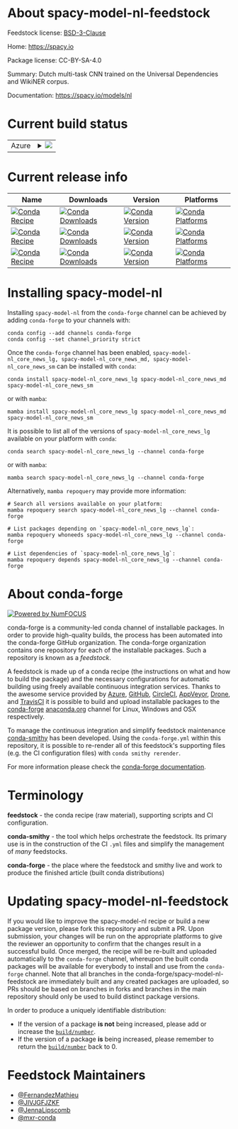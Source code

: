 About spacy-model-nl-feedstock
==============================

Feedstock license: [BSD-3-Clause](https://github.com/conda-forge/spacy-model-nl-feedstock/blob/main/LICENSE.txt)

Home: https://spacy.io

Package license: CC-BY-SA-4.0

Summary: Dutch multi-task CNN trained on the Universal Dependencies and WikiNER corpus.

Documentation: https://spacy.io/models/nl

Current build status
====================


<table>
    
  <tr>
    <td>Azure</td>
    <td>
      <details>
        <summary>
          <a href="https://dev.azure.com/conda-forge/feedstock-builds/_build/latest?definitionId=6337&branchName=main">
            <img src="https://dev.azure.com/conda-forge/feedstock-builds/_apis/build/status/spacy-model-nl-feedstock?branchName=main">
          </a>
        </summary>
        <table>
          <thead><tr><th>Variant</th><th>Status</th></tr></thead>
          <tbody><tr>
              <td>linux_64_python3.10.____cpythonsizelg</td>
              <td>
                <a href="https://dev.azure.com/conda-forge/feedstock-builds/_build/latest?definitionId=6337&branchName=main">
                  <img src="https://dev.azure.com/conda-forge/feedstock-builds/_apis/build/status/spacy-model-nl-feedstock?branchName=main&jobName=linux&configuration=linux%20linux_64_python3.10.____cpythonsizelg" alt="variant">
                </a>
              </td>
            </tr><tr>
              <td>linux_64_python3.10.____cpythonsizemd</td>
              <td>
                <a href="https://dev.azure.com/conda-forge/feedstock-builds/_build/latest?definitionId=6337&branchName=main">
                  <img src="https://dev.azure.com/conda-forge/feedstock-builds/_apis/build/status/spacy-model-nl-feedstock?branchName=main&jobName=linux&configuration=linux%20linux_64_python3.10.____cpythonsizemd" alt="variant">
                </a>
              </td>
            </tr><tr>
              <td>linux_64_python3.10.____cpythonsizesm</td>
              <td>
                <a href="https://dev.azure.com/conda-forge/feedstock-builds/_build/latest?definitionId=6337&branchName=main">
                  <img src="https://dev.azure.com/conda-forge/feedstock-builds/_apis/build/status/spacy-model-nl-feedstock?branchName=main&jobName=linux&configuration=linux%20linux_64_python3.10.____cpythonsizesm" alt="variant">
                </a>
              </td>
            </tr><tr>
              <td>linux_64_python3.11.____cpythonsizelg</td>
              <td>
                <a href="https://dev.azure.com/conda-forge/feedstock-builds/_build/latest?definitionId=6337&branchName=main">
                  <img src="https://dev.azure.com/conda-forge/feedstock-builds/_apis/build/status/spacy-model-nl-feedstock?branchName=main&jobName=linux&configuration=linux%20linux_64_python3.11.____cpythonsizelg" alt="variant">
                </a>
              </td>
            </tr><tr>
              <td>linux_64_python3.11.____cpythonsizemd</td>
              <td>
                <a href="https://dev.azure.com/conda-forge/feedstock-builds/_build/latest?definitionId=6337&branchName=main">
                  <img src="https://dev.azure.com/conda-forge/feedstock-builds/_apis/build/status/spacy-model-nl-feedstock?branchName=main&jobName=linux&configuration=linux%20linux_64_python3.11.____cpythonsizemd" alt="variant">
                </a>
              </td>
            </tr><tr>
              <td>linux_64_python3.11.____cpythonsizesm</td>
              <td>
                <a href="https://dev.azure.com/conda-forge/feedstock-builds/_build/latest?definitionId=6337&branchName=main">
                  <img src="https://dev.azure.com/conda-forge/feedstock-builds/_apis/build/status/spacy-model-nl-feedstock?branchName=main&jobName=linux&configuration=linux%20linux_64_python3.11.____cpythonsizesm" alt="variant">
                </a>
              </td>
            </tr><tr>
              <td>linux_64_python3.12.____cpythonsizelg</td>
              <td>
                <a href="https://dev.azure.com/conda-forge/feedstock-builds/_build/latest?definitionId=6337&branchName=main">
                  <img src="https://dev.azure.com/conda-forge/feedstock-builds/_apis/build/status/spacy-model-nl-feedstock?branchName=main&jobName=linux&configuration=linux%20linux_64_python3.12.____cpythonsizelg" alt="variant">
                </a>
              </td>
            </tr><tr>
              <td>linux_64_python3.12.____cpythonsizemd</td>
              <td>
                <a href="https://dev.azure.com/conda-forge/feedstock-builds/_build/latest?definitionId=6337&branchName=main">
                  <img src="https://dev.azure.com/conda-forge/feedstock-builds/_apis/build/status/spacy-model-nl-feedstock?branchName=main&jobName=linux&configuration=linux%20linux_64_python3.12.____cpythonsizemd" alt="variant">
                </a>
              </td>
            </tr><tr>
              <td>linux_64_python3.12.____cpythonsizesm</td>
              <td>
                <a href="https://dev.azure.com/conda-forge/feedstock-builds/_build/latest?definitionId=6337&branchName=main">
                  <img src="https://dev.azure.com/conda-forge/feedstock-builds/_apis/build/status/spacy-model-nl-feedstock?branchName=main&jobName=linux&configuration=linux%20linux_64_python3.12.____cpythonsizesm" alt="variant">
                </a>
              </td>
            </tr><tr>
              <td>linux_64_python3.8.____cpythonsizelg</td>
              <td>
                <a href="https://dev.azure.com/conda-forge/feedstock-builds/_build/latest?definitionId=6337&branchName=main">
                  <img src="https://dev.azure.com/conda-forge/feedstock-builds/_apis/build/status/spacy-model-nl-feedstock?branchName=main&jobName=linux&configuration=linux%20linux_64_python3.8.____cpythonsizelg" alt="variant">
                </a>
              </td>
            </tr><tr>
              <td>linux_64_python3.8.____cpythonsizemd</td>
              <td>
                <a href="https://dev.azure.com/conda-forge/feedstock-builds/_build/latest?definitionId=6337&branchName=main">
                  <img src="https://dev.azure.com/conda-forge/feedstock-builds/_apis/build/status/spacy-model-nl-feedstock?branchName=main&jobName=linux&configuration=linux%20linux_64_python3.8.____cpythonsizemd" alt="variant">
                </a>
              </td>
            </tr><tr>
              <td>linux_64_python3.8.____cpythonsizesm</td>
              <td>
                <a href="https://dev.azure.com/conda-forge/feedstock-builds/_build/latest?definitionId=6337&branchName=main">
                  <img src="https://dev.azure.com/conda-forge/feedstock-builds/_apis/build/status/spacy-model-nl-feedstock?branchName=main&jobName=linux&configuration=linux%20linux_64_python3.8.____cpythonsizesm" alt="variant">
                </a>
              </td>
            </tr><tr>
              <td>linux_64_python3.9.____cpythonsizelg</td>
              <td>
                <a href="https://dev.azure.com/conda-forge/feedstock-builds/_build/latest?definitionId=6337&branchName=main">
                  <img src="https://dev.azure.com/conda-forge/feedstock-builds/_apis/build/status/spacy-model-nl-feedstock?branchName=main&jobName=linux&configuration=linux%20linux_64_python3.9.____cpythonsizelg" alt="variant">
                </a>
              </td>
            </tr><tr>
              <td>linux_64_python3.9.____cpythonsizemd</td>
              <td>
                <a href="https://dev.azure.com/conda-forge/feedstock-builds/_build/latest?definitionId=6337&branchName=main">
                  <img src="https://dev.azure.com/conda-forge/feedstock-builds/_apis/build/status/spacy-model-nl-feedstock?branchName=main&jobName=linux&configuration=linux%20linux_64_python3.9.____cpythonsizemd" alt="variant">
                </a>
              </td>
            </tr><tr>
              <td>linux_64_python3.9.____cpythonsizesm</td>
              <td>
                <a href="https://dev.azure.com/conda-forge/feedstock-builds/_build/latest?definitionId=6337&branchName=main">
                  <img src="https://dev.azure.com/conda-forge/feedstock-builds/_apis/build/status/spacy-model-nl-feedstock?branchName=main&jobName=linux&configuration=linux%20linux_64_python3.9.____cpythonsizesm" alt="variant">
                </a>
              </td>
            </tr><tr>
              <td>osx_64_python3.10.____cpythonsizelg</td>
              <td>
                <a href="https://dev.azure.com/conda-forge/feedstock-builds/_build/latest?definitionId=6337&branchName=main">
                  <img src="https://dev.azure.com/conda-forge/feedstock-builds/_apis/build/status/spacy-model-nl-feedstock?branchName=main&jobName=osx&configuration=osx%20osx_64_python3.10.____cpythonsizelg" alt="variant">
                </a>
              </td>
            </tr><tr>
              <td>osx_64_python3.10.____cpythonsizemd</td>
              <td>
                <a href="https://dev.azure.com/conda-forge/feedstock-builds/_build/latest?definitionId=6337&branchName=main">
                  <img src="https://dev.azure.com/conda-forge/feedstock-builds/_apis/build/status/spacy-model-nl-feedstock?branchName=main&jobName=osx&configuration=osx%20osx_64_python3.10.____cpythonsizemd" alt="variant">
                </a>
              </td>
            </tr><tr>
              <td>osx_64_python3.10.____cpythonsizesm</td>
              <td>
                <a href="https://dev.azure.com/conda-forge/feedstock-builds/_build/latest?definitionId=6337&branchName=main">
                  <img src="https://dev.azure.com/conda-forge/feedstock-builds/_apis/build/status/spacy-model-nl-feedstock?branchName=main&jobName=osx&configuration=osx%20osx_64_python3.10.____cpythonsizesm" alt="variant">
                </a>
              </td>
            </tr><tr>
              <td>osx_64_python3.11.____cpythonsizelg</td>
              <td>
                <a href="https://dev.azure.com/conda-forge/feedstock-builds/_build/latest?definitionId=6337&branchName=main">
                  <img src="https://dev.azure.com/conda-forge/feedstock-builds/_apis/build/status/spacy-model-nl-feedstock?branchName=main&jobName=osx&configuration=osx%20osx_64_python3.11.____cpythonsizelg" alt="variant">
                </a>
              </td>
            </tr><tr>
              <td>osx_64_python3.11.____cpythonsizemd</td>
              <td>
                <a href="https://dev.azure.com/conda-forge/feedstock-builds/_build/latest?definitionId=6337&branchName=main">
                  <img src="https://dev.azure.com/conda-forge/feedstock-builds/_apis/build/status/spacy-model-nl-feedstock?branchName=main&jobName=osx&configuration=osx%20osx_64_python3.11.____cpythonsizemd" alt="variant">
                </a>
              </td>
            </tr><tr>
              <td>osx_64_python3.11.____cpythonsizesm</td>
              <td>
                <a href="https://dev.azure.com/conda-forge/feedstock-builds/_build/latest?definitionId=6337&branchName=main">
                  <img src="https://dev.azure.com/conda-forge/feedstock-builds/_apis/build/status/spacy-model-nl-feedstock?branchName=main&jobName=osx&configuration=osx%20osx_64_python3.11.____cpythonsizesm" alt="variant">
                </a>
              </td>
            </tr><tr>
              <td>osx_64_python3.12.____cpythonsizelg</td>
              <td>
                <a href="https://dev.azure.com/conda-forge/feedstock-builds/_build/latest?definitionId=6337&branchName=main">
                  <img src="https://dev.azure.com/conda-forge/feedstock-builds/_apis/build/status/spacy-model-nl-feedstock?branchName=main&jobName=osx&configuration=osx%20osx_64_python3.12.____cpythonsizelg" alt="variant">
                </a>
              </td>
            </tr><tr>
              <td>osx_64_python3.12.____cpythonsizemd</td>
              <td>
                <a href="https://dev.azure.com/conda-forge/feedstock-builds/_build/latest?definitionId=6337&branchName=main">
                  <img src="https://dev.azure.com/conda-forge/feedstock-builds/_apis/build/status/spacy-model-nl-feedstock?branchName=main&jobName=osx&configuration=osx%20osx_64_python3.12.____cpythonsizemd" alt="variant">
                </a>
              </td>
            </tr><tr>
              <td>osx_64_python3.12.____cpythonsizesm</td>
              <td>
                <a href="https://dev.azure.com/conda-forge/feedstock-builds/_build/latest?definitionId=6337&branchName=main">
                  <img src="https://dev.azure.com/conda-forge/feedstock-builds/_apis/build/status/spacy-model-nl-feedstock?branchName=main&jobName=osx&configuration=osx%20osx_64_python3.12.____cpythonsizesm" alt="variant">
                </a>
              </td>
            </tr><tr>
              <td>osx_64_python3.8.____cpythonsizelg</td>
              <td>
                <a href="https://dev.azure.com/conda-forge/feedstock-builds/_build/latest?definitionId=6337&branchName=main">
                  <img src="https://dev.azure.com/conda-forge/feedstock-builds/_apis/build/status/spacy-model-nl-feedstock?branchName=main&jobName=osx&configuration=osx%20osx_64_python3.8.____cpythonsizelg" alt="variant">
                </a>
              </td>
            </tr><tr>
              <td>osx_64_python3.8.____cpythonsizemd</td>
              <td>
                <a href="https://dev.azure.com/conda-forge/feedstock-builds/_build/latest?definitionId=6337&branchName=main">
                  <img src="https://dev.azure.com/conda-forge/feedstock-builds/_apis/build/status/spacy-model-nl-feedstock?branchName=main&jobName=osx&configuration=osx%20osx_64_python3.8.____cpythonsizemd" alt="variant">
                </a>
              </td>
            </tr><tr>
              <td>osx_64_python3.8.____cpythonsizesm</td>
              <td>
                <a href="https://dev.azure.com/conda-forge/feedstock-builds/_build/latest?definitionId=6337&branchName=main">
                  <img src="https://dev.azure.com/conda-forge/feedstock-builds/_apis/build/status/spacy-model-nl-feedstock?branchName=main&jobName=osx&configuration=osx%20osx_64_python3.8.____cpythonsizesm" alt="variant">
                </a>
              </td>
            </tr><tr>
              <td>osx_64_python3.9.____cpythonsizelg</td>
              <td>
                <a href="https://dev.azure.com/conda-forge/feedstock-builds/_build/latest?definitionId=6337&branchName=main">
                  <img src="https://dev.azure.com/conda-forge/feedstock-builds/_apis/build/status/spacy-model-nl-feedstock?branchName=main&jobName=osx&configuration=osx%20osx_64_python3.9.____cpythonsizelg" alt="variant">
                </a>
              </td>
            </tr><tr>
              <td>osx_64_python3.9.____cpythonsizemd</td>
              <td>
                <a href="https://dev.azure.com/conda-forge/feedstock-builds/_build/latest?definitionId=6337&branchName=main">
                  <img src="https://dev.azure.com/conda-forge/feedstock-builds/_apis/build/status/spacy-model-nl-feedstock?branchName=main&jobName=osx&configuration=osx%20osx_64_python3.9.____cpythonsizemd" alt="variant">
                </a>
              </td>
            </tr><tr>
              <td>osx_64_python3.9.____cpythonsizesm</td>
              <td>
                <a href="https://dev.azure.com/conda-forge/feedstock-builds/_build/latest?definitionId=6337&branchName=main">
                  <img src="https://dev.azure.com/conda-forge/feedstock-builds/_apis/build/status/spacy-model-nl-feedstock?branchName=main&jobName=osx&configuration=osx%20osx_64_python3.9.____cpythonsizesm" alt="variant">
                </a>
              </td>
            </tr><tr>
              <td>win_64_python3.10.____cpythonsizelg</td>
              <td>
                <a href="https://dev.azure.com/conda-forge/feedstock-builds/_build/latest?definitionId=6337&branchName=main">
                  <img src="https://dev.azure.com/conda-forge/feedstock-builds/_apis/build/status/spacy-model-nl-feedstock?branchName=main&jobName=win&configuration=win%20win_64_python3.10.____cpythonsizelg" alt="variant">
                </a>
              </td>
            </tr><tr>
              <td>win_64_python3.10.____cpythonsizemd</td>
              <td>
                <a href="https://dev.azure.com/conda-forge/feedstock-builds/_build/latest?definitionId=6337&branchName=main">
                  <img src="https://dev.azure.com/conda-forge/feedstock-builds/_apis/build/status/spacy-model-nl-feedstock?branchName=main&jobName=win&configuration=win%20win_64_python3.10.____cpythonsizemd" alt="variant">
                </a>
              </td>
            </tr><tr>
              <td>win_64_python3.10.____cpythonsizesm</td>
              <td>
                <a href="https://dev.azure.com/conda-forge/feedstock-builds/_build/latest?definitionId=6337&branchName=main">
                  <img src="https://dev.azure.com/conda-forge/feedstock-builds/_apis/build/status/spacy-model-nl-feedstock?branchName=main&jobName=win&configuration=win%20win_64_python3.10.____cpythonsizesm" alt="variant">
                </a>
              </td>
            </tr><tr>
              <td>win_64_python3.11.____cpythonsizelg</td>
              <td>
                <a href="https://dev.azure.com/conda-forge/feedstock-builds/_build/latest?definitionId=6337&branchName=main">
                  <img src="https://dev.azure.com/conda-forge/feedstock-builds/_apis/build/status/spacy-model-nl-feedstock?branchName=main&jobName=win&configuration=win%20win_64_python3.11.____cpythonsizelg" alt="variant">
                </a>
              </td>
            </tr><tr>
              <td>win_64_python3.11.____cpythonsizemd</td>
              <td>
                <a href="https://dev.azure.com/conda-forge/feedstock-builds/_build/latest?definitionId=6337&branchName=main">
                  <img src="https://dev.azure.com/conda-forge/feedstock-builds/_apis/build/status/spacy-model-nl-feedstock?branchName=main&jobName=win&configuration=win%20win_64_python3.11.____cpythonsizemd" alt="variant">
                </a>
              </td>
            </tr><tr>
              <td>win_64_python3.11.____cpythonsizesm</td>
              <td>
                <a href="https://dev.azure.com/conda-forge/feedstock-builds/_build/latest?definitionId=6337&branchName=main">
                  <img src="https://dev.azure.com/conda-forge/feedstock-builds/_apis/build/status/spacy-model-nl-feedstock?branchName=main&jobName=win&configuration=win%20win_64_python3.11.____cpythonsizesm" alt="variant">
                </a>
              </td>
            </tr><tr>
              <td>win_64_python3.12.____cpythonsizelg</td>
              <td>
                <a href="https://dev.azure.com/conda-forge/feedstock-builds/_build/latest?definitionId=6337&branchName=main">
                  <img src="https://dev.azure.com/conda-forge/feedstock-builds/_apis/build/status/spacy-model-nl-feedstock?branchName=main&jobName=win&configuration=win%20win_64_python3.12.____cpythonsizelg" alt="variant">
                </a>
              </td>
            </tr><tr>
              <td>win_64_python3.12.____cpythonsizemd</td>
              <td>
                <a href="https://dev.azure.com/conda-forge/feedstock-builds/_build/latest?definitionId=6337&branchName=main">
                  <img src="https://dev.azure.com/conda-forge/feedstock-builds/_apis/build/status/spacy-model-nl-feedstock?branchName=main&jobName=win&configuration=win%20win_64_python3.12.____cpythonsizemd" alt="variant">
                </a>
              </td>
            </tr><tr>
              <td>win_64_python3.12.____cpythonsizesm</td>
              <td>
                <a href="https://dev.azure.com/conda-forge/feedstock-builds/_build/latest?definitionId=6337&branchName=main">
                  <img src="https://dev.azure.com/conda-forge/feedstock-builds/_apis/build/status/spacy-model-nl-feedstock?branchName=main&jobName=win&configuration=win%20win_64_python3.12.____cpythonsizesm" alt="variant">
                </a>
              </td>
            </tr><tr>
              <td>win_64_python3.8.____cpythonsizelg</td>
              <td>
                <a href="https://dev.azure.com/conda-forge/feedstock-builds/_build/latest?definitionId=6337&branchName=main">
                  <img src="https://dev.azure.com/conda-forge/feedstock-builds/_apis/build/status/spacy-model-nl-feedstock?branchName=main&jobName=win&configuration=win%20win_64_python3.8.____cpythonsizelg" alt="variant">
                </a>
              </td>
            </tr><tr>
              <td>win_64_python3.8.____cpythonsizemd</td>
              <td>
                <a href="https://dev.azure.com/conda-forge/feedstock-builds/_build/latest?definitionId=6337&branchName=main">
                  <img src="https://dev.azure.com/conda-forge/feedstock-builds/_apis/build/status/spacy-model-nl-feedstock?branchName=main&jobName=win&configuration=win%20win_64_python3.8.____cpythonsizemd" alt="variant">
                </a>
              </td>
            </tr><tr>
              <td>win_64_python3.8.____cpythonsizesm</td>
              <td>
                <a href="https://dev.azure.com/conda-forge/feedstock-builds/_build/latest?definitionId=6337&branchName=main">
                  <img src="https://dev.azure.com/conda-forge/feedstock-builds/_apis/build/status/spacy-model-nl-feedstock?branchName=main&jobName=win&configuration=win%20win_64_python3.8.____cpythonsizesm" alt="variant">
                </a>
              </td>
            </tr><tr>
              <td>win_64_python3.9.____cpythonsizelg</td>
              <td>
                <a href="https://dev.azure.com/conda-forge/feedstock-builds/_build/latest?definitionId=6337&branchName=main">
                  <img src="https://dev.azure.com/conda-forge/feedstock-builds/_apis/build/status/spacy-model-nl-feedstock?branchName=main&jobName=win&configuration=win%20win_64_python3.9.____cpythonsizelg" alt="variant">
                </a>
              </td>
            </tr><tr>
              <td>win_64_python3.9.____cpythonsizemd</td>
              <td>
                <a href="https://dev.azure.com/conda-forge/feedstock-builds/_build/latest?definitionId=6337&branchName=main">
                  <img src="https://dev.azure.com/conda-forge/feedstock-builds/_apis/build/status/spacy-model-nl-feedstock?branchName=main&jobName=win&configuration=win%20win_64_python3.9.____cpythonsizemd" alt="variant">
                </a>
              </td>
            </tr><tr>
              <td>win_64_python3.9.____cpythonsizesm</td>
              <td>
                <a href="https://dev.azure.com/conda-forge/feedstock-builds/_build/latest?definitionId=6337&branchName=main">
                  <img src="https://dev.azure.com/conda-forge/feedstock-builds/_apis/build/status/spacy-model-nl-feedstock?branchName=main&jobName=win&configuration=win%20win_64_python3.9.____cpythonsizesm" alt="variant">
                </a>
              </td>
            </tr>
          </tbody>
        </table>
      </details>
    </td>
  </tr>
</table>

Current release info
====================

| Name | Downloads | Version | Platforms |
| --- | --- | --- | --- |
| [![Conda Recipe](https://img.shields.io/badge/recipe-spacy--model--nl_core_news_lg-green.svg)](https://anaconda.org/conda-forge/spacy-model-nl_core_news_lg) | [![Conda Downloads](https://img.shields.io/conda/dn/conda-forge/spacy-model-nl_core_news_lg.svg)](https://anaconda.org/conda-forge/spacy-model-nl_core_news_lg) | [![Conda Version](https://img.shields.io/conda/vn/conda-forge/spacy-model-nl_core_news_lg.svg)](https://anaconda.org/conda-forge/spacy-model-nl_core_news_lg) | [![Conda Platforms](https://img.shields.io/conda/pn/conda-forge/spacy-model-nl_core_news_lg.svg)](https://anaconda.org/conda-forge/spacy-model-nl_core_news_lg) |
| [![Conda Recipe](https://img.shields.io/badge/recipe-spacy--model--nl_core_news_md-green.svg)](https://anaconda.org/conda-forge/spacy-model-nl_core_news_md) | [![Conda Downloads](https://img.shields.io/conda/dn/conda-forge/spacy-model-nl_core_news_md.svg)](https://anaconda.org/conda-forge/spacy-model-nl_core_news_md) | [![Conda Version](https://img.shields.io/conda/vn/conda-forge/spacy-model-nl_core_news_md.svg)](https://anaconda.org/conda-forge/spacy-model-nl_core_news_md) | [![Conda Platforms](https://img.shields.io/conda/pn/conda-forge/spacy-model-nl_core_news_md.svg)](https://anaconda.org/conda-forge/spacy-model-nl_core_news_md) |
| [![Conda Recipe](https://img.shields.io/badge/recipe-spacy--model--nl_core_news_sm-green.svg)](https://anaconda.org/conda-forge/spacy-model-nl_core_news_sm) | [![Conda Downloads](https://img.shields.io/conda/dn/conda-forge/spacy-model-nl_core_news_sm.svg)](https://anaconda.org/conda-forge/spacy-model-nl_core_news_sm) | [![Conda Version](https://img.shields.io/conda/vn/conda-forge/spacy-model-nl_core_news_sm.svg)](https://anaconda.org/conda-forge/spacy-model-nl_core_news_sm) | [![Conda Platforms](https://img.shields.io/conda/pn/conda-forge/spacy-model-nl_core_news_sm.svg)](https://anaconda.org/conda-forge/spacy-model-nl_core_news_sm) |

Installing spacy-model-nl
=========================

Installing `spacy-model-nl` from the `conda-forge` channel can be achieved by adding `conda-forge` to your channels with:

```
conda config --add channels conda-forge
conda config --set channel_priority strict
```

Once the `conda-forge` channel has been enabled, `spacy-model-nl_core_news_lg, spacy-model-nl_core_news_md, spacy-model-nl_core_news_sm` can be installed with `conda`:

```
conda install spacy-model-nl_core_news_lg spacy-model-nl_core_news_md spacy-model-nl_core_news_sm
```

or with `mamba`:

```
mamba install spacy-model-nl_core_news_lg spacy-model-nl_core_news_md spacy-model-nl_core_news_sm
```

It is possible to list all of the versions of `spacy-model-nl_core_news_lg` available on your platform with `conda`:

```
conda search spacy-model-nl_core_news_lg --channel conda-forge
```

or with `mamba`:

```
mamba search spacy-model-nl_core_news_lg --channel conda-forge
```

Alternatively, `mamba repoquery` may provide more information:

```
# Search all versions available on your platform:
mamba repoquery search spacy-model-nl_core_news_lg --channel conda-forge

# List packages depending on `spacy-model-nl_core_news_lg`:
mamba repoquery whoneeds spacy-model-nl_core_news_lg --channel conda-forge

# List dependencies of `spacy-model-nl_core_news_lg`:
mamba repoquery depends spacy-model-nl_core_news_lg --channel conda-forge
```


About conda-forge
=================

[![Powered by
NumFOCUS](https://img.shields.io/badge/powered%20by-NumFOCUS-orange.svg?style=flat&colorA=E1523D&colorB=007D8A)](https://numfocus.org)

conda-forge is a community-led conda channel of installable packages.
In order to provide high-quality builds, the process has been automated into the
conda-forge GitHub organization. The conda-forge organization contains one repository
for each of the installable packages. Such a repository is known as a *feedstock*.

A feedstock is made up of a conda recipe (the instructions on what and how to build
the package) and the necessary configurations for automatic building using freely
available continuous integration services. Thanks to the awesome service provided by
[Azure](https://azure.microsoft.com/en-us/services/devops/), [GitHub](https://github.com/),
[CircleCI](https://circleci.com/), [AppVeyor](https://www.appveyor.com/),
[Drone](https://cloud.drone.io/welcome), and [TravisCI](https://travis-ci.com/)
it is possible to build and upload installable packages to the
[conda-forge](https://anaconda.org/conda-forge) [anaconda.org](https://anaconda.org/)
channel for Linux, Windows and OSX respectively.

To manage the continuous integration and simplify feedstock maintenance
[conda-smithy](https://github.com/conda-forge/conda-smithy) has been developed.
Using the ``conda-forge.yml`` within this repository, it is possible to re-render all of
this feedstock's supporting files (e.g. the CI configuration files) with ``conda smithy rerender``.

For more information please check the [conda-forge documentation](https://conda-forge.org/docs/).

Terminology
===========

**feedstock** - the conda recipe (raw material), supporting scripts and CI configuration.

**conda-smithy** - the tool which helps orchestrate the feedstock.
                   Its primary use is in the construction of the CI ``.yml`` files
                   and simplify the management of *many* feedstocks.

**conda-forge** - the place where the feedstock and smithy live and work to
                  produce the finished article (built conda distributions)


Updating spacy-model-nl-feedstock
=================================

If you would like to improve the spacy-model-nl recipe or build a new
package version, please fork this repository and submit a PR. Upon submission,
your changes will be run on the appropriate platforms to give the reviewer an
opportunity to confirm that the changes result in a successful build. Once
merged, the recipe will be re-built and uploaded automatically to the
`conda-forge` channel, whereupon the built conda packages will be available for
everybody to install and use from the `conda-forge` channel.
Note that all branches in the conda-forge/spacy-model-nl-feedstock are
immediately built and any created packages are uploaded, so PRs should be based
on branches in forks and branches in the main repository should only be used to
build distinct package versions.

In order to produce a uniquely identifiable distribution:
 * If the version of a package **is not** being increased, please add or increase
   the [``build/number``](https://docs.conda.io/projects/conda-build/en/latest/resources/define-metadata.html#build-number-and-string).
 * If the version of a package **is** being increased, please remember to return
   the [``build/number``](https://docs.conda.io/projects/conda-build/en/latest/resources/define-metadata.html#build-number-and-string)
   back to 0.

Feedstock Maintainers
=====================

* [@FernandezMathieu](https://github.com/FernandezMathieu/)
* [@JIVJGFJZKF](https://github.com/JIVJGFJZKF/)
* [@JennaLipscomb](https://github.com/JennaLipscomb/)
* [@mxr-conda](https://github.com/mxr-conda/)

